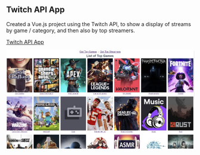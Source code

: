 ## Twitch API App

Created a Vue.js project using the Twitch API, to show a display of streams by game / category, and then also by top streamers.

<a href='https://twitch-api-app.netlify.app/' target='_blank'>Twitch API App</a>

![Screenshot](./src/assets/capture.jpg)